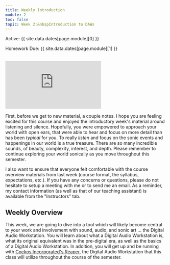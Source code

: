 ```yaml
---
title: Weekly Introduction
module: 2
toc: false
topic: Week 2:&nbspIntroduction to DAWs
---
```


Active: {{ site.data.dates[page.module][0] }}

Homework Due: {{ site.data.dates[page.module][1] }}


<br />


<div class="embed-responsive embed-responsive-16by9"><iframe class="embed-responsive-item" src="https://www.youtube.com/embed/6bfK72O4kx8" frameborder="0" allow="accelerometer; autoplay; encrypted-media; gyroscope; picture-in-picture" allowfullscreen></iframe></div>

First, before we get to new material, a couple notes. I hope you are feeling excited for this course and enjoyed the introductory week's material around listening and silence. Hopefully, you were empowered to approach your world with open ears, that were able to hear and focus on more detail than has been _typical_ for you. To really _listen_ and focus on the sonic events and happenings in our world is a true treasure. There are so many incredible sounds, of beauty, complexity, interest, and depth. Please remember to continue exploring your world sonically as you move throughout this semester.

I also want to ensure that everyone felt comfortable with the course overview materials from last week (course format, the syllabus, expectations, etc.). If you have any concerns or questions, please do not hesitate to setup a meeting with me or to send me an email. As a reminder, my contact information (as well as that of our teaching assistant) is available from the "Instructors" tab.
<!--["Instructors"]({{site.baseurl}}/instructors) tab.  
-->

## Weekly Overview

This week, we are going to dive into a tool which will likely become central to your work and involvement with sound, audio, and sonic art ... the Digital Audio Workstation. You will learn about what a Digital Audio Workstation is, what its original equivalent was in the pre-digital era, as well as the basics of a Digital Audio Workstation. In addition, you will get up and be running with [Cockos Incorporated's Reaper](https://www.reaper.fm), the Digital Audio Workstation that this class will utilize throughout the course of the semester.
